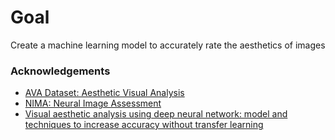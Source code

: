 # Goal
Create a machine learning model to accurately rate the aesthetics of images

### Acknowledgements
* [AVA Dataset: Aesthetic Visual Analysis](https://ieeexplore.ieee.org/document/6247954)
* [NIMA: Neural Image Assessment](https://arxiv.org/pdf/1709.05424.pdf)
* [Visual aesthetic analysis using deep neural network: model and techniques to increase accuracy without transfer learning](https://arxiv.org/abs/1712.03382v1)
